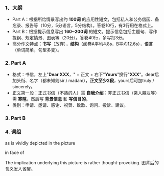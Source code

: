 ### 1、大纲

* Part A：根据所给情景写出约 **100词** 的应用性短文，包括私人和公务信函、备忘录、报告等（10分，5分语言，5分结构）。答卷10行，有3行用在格式上。
* Part B：根据提示信息写出 **160~200词** 的短文。提示信息包括主题句、写作提纲、规定情景、图表等（20分）。答卷40行，多写扣3分。
* 高分作文特点：**书写**（放弃），**结构**（阅卷A平均4.8s，B平均12.6s），**语言**（单词简单，句型多变）。

### 2. Part A

* 格式：书信，左上"**Dear XXX**，" + 正文 + 右下"**Yours**"换行"**XXX**"。dear后加头衔、名字（都未知则sir / madam），**正文至少2段**，yours后可加truly / sincerely。
* 正文第一段：正式书信（不熟的人）需 **自我介绍**；非正式书信（亲人朋友等）需 **寒暄**。然后写 **背景信息** 和 **写信目的**。
* 类别：申请、邀请、感谢、祝贺、致歉、询问、投诉、建议。

### 3. Part B



### 4. 词组

as is vividly depicted in the picture

in face of

The implication underlying this picture is rather thought-provoking. 图背后的含义发人省醒。